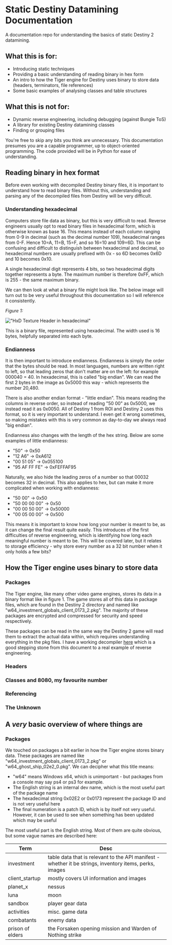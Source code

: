 # Static Destiny Datamining Documentation
A documentation repo for understanding the basics of static Destiny 2 datamining.

## What this is for:
* Introducing static techniques
* Providing a basic understanding of reading binary in hex form
* An intro to how the Tiger engine for Destiny uses binary to store data (headers, terminators, file references)
* Some basic examples of analysing classes and table structures

## What this is not for:
* Dynamic reverse engineering, including debugging (against Bungie ToS)
* A library for existing Destiny datamining classes
* Finding or grouping files

You're free to skip any bits you think are unnecessary. This documentation presumes you are a capable programmer, up to object-oriented programming. The code provided will be in Python for ease of understanding.

## Reading binary in hex format
Before even working with decompiled Destiny binary files, it is important to understand how to read binary files. Without this, understanding and parsing any of the decompiled files from Destiny will be very difficult.

### **Understanding hexadecimal**

Computers store file data as binary, but this is very difficult to read. Reverse engineers usually opt to read binary files in hexadecimal form, which is otherwise known as base 16. This means instead of each column ranging from 0-9 in decimal (such as the decimal number 109), hexadecimal ranges from 0-F. Hence 10=A, 11=B, 15=F, and so 16=10 and 109=6D. This can be confusing and difficult to distinguish between hexadecimal and decimal, so hexadecimal numbers are usually prefixed with 0x - so 6D becomes 0x6D and 10 becomes 0x10.

A single hexadecimal digit represents 4 bits, so two hexadecimal digits together represents a byte. The maximum number is therefore 0xFF, which is 255 - the same maximum binary.

We can then look at what a binary file might look like. The below image will turn out to be very useful throughout this documentation so I will reference it consistently.

*Figure 1:*

!["HxD Texture Header in hexadecimal"](https://i.imgur.com/8G5gGHa.png "HxD Texture Header in hexadecimal")

This is a binary file, represented using hexadecimal. The width used is 16 bytes, helpfully separated into each byte.

### **Endianness**

It is then important to introduce endianness. Endianness is simply the order that the bytes should be read. In most languages, numbers are written right to left, so that leading zeros that don't matter are on the left: for example 000040 = 40. In hexadecimal, this is called "big endian". We can read the first 2 bytes in the image as 0x5000 this way - which represents the number 20,480.

There is also another endian format - "little endian". This means reading the columns in reverse order, so instead of reading "50 00" as 0x5000, we instead read it as 0x0050. All of Destiny 1 from ROI and Destiny 2 uses this format, so it is very important to understand. I even get it wrong sometimes, so making mistakes with this is very common as day-to-day we always read "big endian".

Endianness also changes with the length of the hex string. Below are some examples of little endianness:
* "50" -> 0x50
* "12 A6" -> 0xA612
* "00 51 05" -> 0x055100
* "95 AF FF FE" -> 0xFEFFAF95

Naturally, we also hide the leading zeros of a number so that 00032 becomes 32 in decimal. This also applies to hex, but can make it more complicated when working with endianness:
* "50 00" -> 0x50
* "50 00 00 00" -> 0x50
* "00 00 50 00" -> 0x50000
* "00 05 00 00" -> 0x500

This means it is important to know how long your number is meant to be, as it can change the final result quite easily. This introduces of the first difficulties of reverse engineering, which is identifying how long each meaningful number is meant to be. This will be covered later, but it relates to storage efficiency - why store every number as a 32 bit number when it only holds a few bits?

## How the Tiger engine uses binary to store data

### Packages
The Tiger engine, like many other video game engines, stores its data in a binary format like in figure 1. The game stores all of this data in package files, which are found in the Destiny 2 directory and named like "w64_investment_globals_client_0173_2.pkg". The majority of these packages are encrypted and compressed for security and speed respectively.

These packages can be read in the same way the Destiny 2 game will read them to extract the actual data within, which requires understanding everything in the pkg files. I have a working decompiler [here](https://github.com/MontagueM/DestinyUnpacker) which is a good stepping stone from this document to a real example of reverse engineering.

### Headers

### Classes and 8080, my favourite number

### Referencing

### The Unknown


## A *very* basic overview of where things are

### Packages
We touched on packages a bit earlier in how the Tiger engine stores binary data. These packages are named like "w64_investment_globals_client_0173_2.pkg" or "w64_ghost_ship_02e2_0.pkg". 
We can decipher what this title means:

*  "w64" means Windows x64, which is unimportant - but packages from a console may say ps4 or ps3 for example. 
* The English string is an internal dev name, which is the most useful part of the package name
* The hexadecimal string 0x02E2 or 0x0173 represent the package ID and is not very useful here
* The final numeration is a patch ID, which is by itself not very useful. However, it can be used to see when something has been updated which may be useful

The most useful part is the English string. Most of them are quite obvious, but some vague names are described here:

| Term      | Desc |
| ----------- | ----------- |
| investment | table data that is relevant to the API manifest - whether it be strings, inventory items, perks, images |
| client_startup |  mostly covers UI information and images |
| planet_x | nessus |
| luna | moon |
| sandbox | player gear data |
| activities | misc. game data |
| combatants | enemy data |
| prison of elders | the Forsaken opening mission and Warden of Nothing strike |
